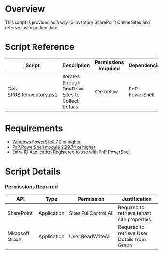 # Overview

This script is provided as a way to inventory SharePoint Online Sites and retrieve last modified date.
# Script Reference

| Script | Description | Permissions Required | Dependencies | 
| --- | --- | --- | --- |
| Get-SPOSiteInventory.ps1 | Iterates through OneDrive Sites to Collect Details | see below | PnP PowerShell


# Requirements

*   [Windows PowerShell 7.0 or higher](https://learn.microsoft.com/en-us/powershell/scripting/install/installing-powershell-on-windows?view=powershell-7.4)
*   [PnP.PowerShell module 2.99.74 or higher](https://pnp.github.io/powershell/articles/installation.html)
*   [Entra ID Application Registered to use with PnP PowerShell](https://pnp.github.io/powershell/articles/registerapplication)

# Script Details

### Permissions Required

| API | Type | Permission | Justification |
| --- | --- | --- | --- |
| SharePoint | Application | Sites.FullControl.All | Required to retrieve tenant site properties. |
| Microsoft Graph | Application | User.ReadWriteAll | Required to retrieve User Details from Graph |